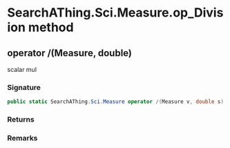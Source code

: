 # SearchAThing.Sci.Measure.op_Division method
## operator /(Measure, double)
scalar mul

### Signature
```csharp
public static SearchAThing.Sci.Measure operator /(Measure v, double s)
```
### Returns

### Remarks

